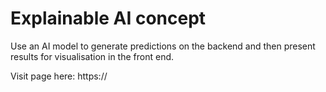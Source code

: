 # Explainable AI concept 
Use an AI model to generate predictions on the backend and then present results for visualisation in the front end.

Visit page here: https://
